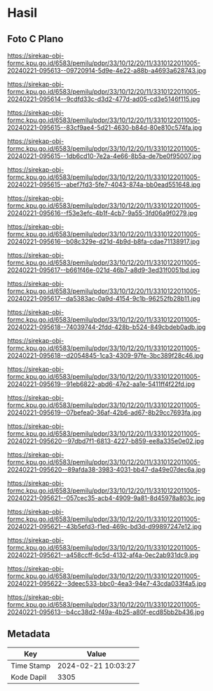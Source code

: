 # Hasil

## Foto C Plano

https://sirekap-obj-formc.kpu.go.id/6583/pemilu/pdpr/33/10/12/20/11/3310122011005-20240221-095613--09720914-5d9e-4e22-a88b-a4693a628743.jpg

https://sirekap-obj-formc.kpu.go.id/6583/pemilu/pdpr/33/10/12/20/11/3310122011005-20240221-095614--9cdfd33c-d3d2-477d-ad05-cd3e5146f115.jpg

https://sirekap-obj-formc.kpu.go.id/6583/pemilu/pdpr/33/10/12/20/11/3310122011005-20240221-095615--83cf9ae4-5d21-4630-b84d-80e810c574fa.jpg

https://sirekap-obj-formc.kpu.go.id/6583/pemilu/pdpr/33/10/12/20/11/3310122011005-20240221-095615--1db6cd10-7e2a-4e66-8b5a-de7be0f95007.jpg

https://sirekap-obj-formc.kpu.go.id/6583/pemilu/pdpr/33/10/12/20/11/3310122011005-20240221-095615--abef7fd3-5fe7-4043-874a-bb0ead551648.jpg

https://sirekap-obj-formc.kpu.go.id/6583/pemilu/pdpr/33/10/12/20/11/3310122011005-20240221-095616--f53e3efc-4b1f-4cb7-9a55-3fd06a9f0279.jpg

https://sirekap-obj-formc.kpu.go.id/6583/pemilu/pdpr/33/10/12/20/11/3310122011005-20240221-095616--b08c329e-d21d-4b9d-b8fa-cdae71138917.jpg

https://sirekap-obj-formc.kpu.go.id/6583/pemilu/pdpr/33/10/12/20/11/3310122011005-20240221-095617--b661f46e-021d-46b7-a8d9-3ed31f0051bd.jpg

https://sirekap-obj-formc.kpu.go.id/6583/pemilu/pdpr/33/10/12/20/11/3310122011005-20240221-095617--da5383ac-0a9d-4154-9c1b-96252fb28b11.jpg

https://sirekap-obj-formc.kpu.go.id/6583/pemilu/pdpr/33/10/12/20/11/3310122011005-20240221-095618--74039744-2fdd-428b-b524-849cbdeb0adb.jpg

https://sirekap-obj-formc.kpu.go.id/6583/pemilu/pdpr/33/10/12/20/11/3310122011005-20240221-095618--d2054845-1ca3-4309-97fe-3bc389f28c46.jpg

https://sirekap-obj-formc.kpu.go.id/6583/pemilu/pdpr/33/10/12/20/11/3310122011005-20240221-095619--91eb6822-abd6-47e2-aa1e-5411ff4f22fd.jpg

https://sirekap-obj-formc.kpu.go.id/6583/pemilu/pdpr/33/10/12/20/11/3310122011005-20240221-095619--07befea0-36af-42b6-ad67-8b29cc7693fa.jpg

https://sirekap-obj-formc.kpu.go.id/6583/pemilu/pdpr/33/10/12/20/11/3310122011005-20240221-095620--97dbd7f1-6813-4227-b859-ee8a335e0e02.jpg

https://sirekap-obj-formc.kpu.go.id/6583/pemilu/pdpr/33/10/12/20/11/3310122011005-20240221-095620--89afda38-3983-4031-bb47-da49e07dec6a.jpg

https://sirekap-obj-formc.kpu.go.id/6583/pemilu/pdpr/33/10/12/20/11/3310122011005-20240221-095621--057cec35-acb4-4909-9a81-8d45978a803c.jpg

https://sirekap-obj-formc.kpu.go.id/6583/pemilu/pdpr/33/10/12/20/11/3310122011005-20240221-095621--43b5efd3-f1ed-469c-bd3d-d99897247e12.jpg

https://sirekap-obj-formc.kpu.go.id/6583/pemilu/pdpr/33/10/12/20/11/3310122011005-20240221-095621--a458ccff-6c5d-4132-af4a-0ec2ab931dc9.jpg

https://sirekap-obj-formc.kpu.go.id/6583/pemilu/pdpr/33/10/12/20/11/3310122011005-20240221-095622--3deec533-bbc0-4ea3-94e7-43cda033f4a5.jpg

https://sirekap-obj-formc.kpu.go.id/6583/pemilu/pdpr/33/10/12/20/11/3310122011005-20240221-095613--b4cc38d2-f49a-4b25-a80f-ecd85bb2b436.jpg


## Metadata

| Key        | Value               |
| ---------- | ------------------- |
| Time Stamp | 2024-02-21 10:03:27 |
| Kode Dapil | 3305                |



